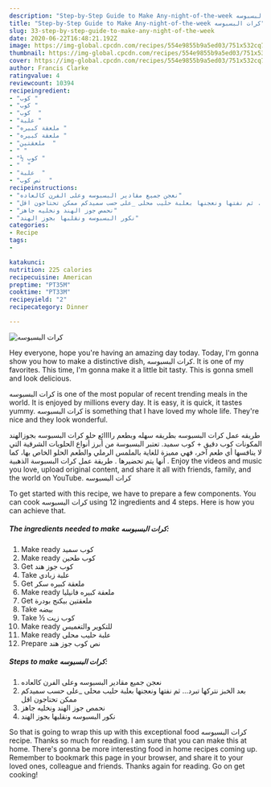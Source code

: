 ```yaml
---
description: "Step-by-Step Guide to Make Any-night-of-the-week كرات البسبوسه"
title: "Step-by-Step Guide to Make Any-night-of-the-week كرات البسبوسه"
slug: 33-step-by-step-guide-to-make-any-night-of-the-week
date: 2020-06-22T16:48:21.192Z
image: https://img-global.cpcdn.com/recipes/554e9855b9a5ed03/751x532cq70/الصورة-الرئيسية-لوصفةكرات-البسبوسه.jpg
thumbnail: https://img-global.cpcdn.com/recipes/554e9855b9a5ed03/751x532cq70/الصورة-الرئيسية-لوصفةكرات-البسبوسه.jpg
cover: https://img-global.cpcdn.com/recipes/554e9855b9a5ed03/751x532cq70/الصورة-الرئيسية-لوصفةكرات-البسبوسه.jpg
author: Francis Clarke
ratingvalue: 4
reviewcount: 10394
recipeingredient:
- "كوب "
- "كوب "
- "كوب  "
- "علبة "
- "ملعقة كبيره "
- "ملعقة كبيره "
- "ملعقتين  "
- " "
- "½ كوب "
- "  "
- "علبة  "
- "نص كوب  "
recipeinstructions:
- "نعجن جميع مقادير البسبوسه وعلى الفرن كالعاده"
- "بعد الخبز نتركها تبرد... ثم نفتها ونعجنها بعلبة حليب محلى _على حسب سميدكم ممكن تحتاجون اقل"
- "نحمص جوز الهند ونخليه جاهز"
- "نكور البسبوسه ونقلبها بجوز الهند"
categories:
- Recipe
tags:
- 

katakunci:  
nutrition: 225 calories
recipecuisine: American
preptime: "PT35M"
cooktime: "PT33M"
recipeyield: "2"
recipecategory: Dinner

---
```



![كرات البسبوسه](https://img-global.cpcdn.com/recipes/554e9855b9a5ed03/751x532cq70/الصورة-الرئيسية-لوصفةكرات-البسبوسه.jpg)

Hey everyone, hope you're having an amazing day today. Today, I'm gonna show you how to make a distinctive dish, كرات البسبوسه. It is one of my favorites. This time, I'm gonna make it a little bit tasty. This is gonna smell and look delicious.

كرات البسبوسه is one of the most popular of recent trending meals in the world. It is enjoyed by millions every day. It is easy, it is quick, it tastes yummy. كرات البسبوسه is something that I have loved my whole life. They're nice and they look wonderful.

طريقه عمل كرات البسبوسه بطريقه سهله وبطعم راااائع حلو كرات البسبوسه بجوزالهند المكونات كوب دقيق + كوب سميد. تعتبر البسبوسة من أبرز أنواع الحلويات الشرقية التي لا ينافسها أي طعم آخر، فهي مميزة للغاية بالملمس الرملي والطعم الحلو الخاص بها، كما أنها يتم تحضيرها . طريقة عمل كرات البسبوسة الذهبية . Enjoy the videos and music you love, upload original content, and share it all with friends, family, and the world on YouTube. كرات البسبوسه


To get started with this recipe, we have to prepare a few components. You can cook كرات البسبوسه using 12 ingredients and 4 steps. Here is how you can achieve that.

<!--inarticleads1-->

##### The ingredients needed to make كرات البسبوسه:

1. Make ready كوب سميد
1. Make ready كوب طحين
1. Get كوب جوز هند
1. Take علبة زبادي
1. Get ملعقة كبيره سكر
1. Make ready ملعقة كبيره فانيليا
1. Get ملعقتين بيكنج بودرة
1. Take  بيضه
1. Take ½ كوب زيت
1. Make ready  للتكوير والتغميس
1. Make ready علبة حليب محلى
1. Prepare نص كوب جوز هند




<!--inarticleads2-->

##### Steps to make كرات البسبوسه:

1. نعجن جميع مقادير البسبوسه وعلى الفرن كالعاده
1. بعد الخبز نتركها تبرد... ثم نفتها ونعجنها بعلبة حليب محلى _على حسب سميدكم ممكن تحتاجون اقل
1. نحمص جوز الهند ونخليه جاهز
1. نكور البسبوسه ونقلبها بجوز الهند




So that is going to wrap this up with this exceptional food كرات البسبوسه recipe. Thanks so much for reading. I am sure that you can make this at home. There's gonna be more interesting food in home recipes coming up. Remember to bookmark this page in your browser, and share it to your loved ones, colleague and friends. Thanks again for reading. Go on get cooking!
